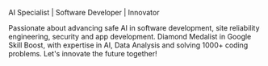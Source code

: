 AI Specialist | Software Developer | Innovator

Passionate about advancing safe AI in software development, site reliability engineering, security and app development. Diamond Medalist in Google Skill Boost, with expertise in AI, Data Analysis and solving 1000+ coding problems. 
Let's innovate the future together!

